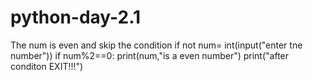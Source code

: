 # python-day-2.1
The num is even and skip the condition if not
num= int(input("enter tne number"))
if num%2==0:
    print(num,"is a even number")
print("after conditon EXIT!!!")
